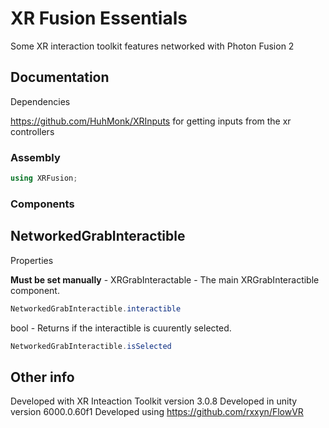 # XR Fusion Essentials
Some XR interaction toolkit features networked with Photon Fusion 2

## Documentation

Dependencies

https://github.com/HuhMonk/XRInputs for getting inputs from the xr controllers

### Assembly

```csharp
using XRFusion;
```

### Components

## NetworkedGrabInteractible

Properties

**Must be set manually** - XRGrabInteractable - The main XRGrabInteractible component.
```csharp
NetworkedGrabInteractible.interactible
```

bool - Returns if the interactible is cuurently selected.
```csharp
NetworkedGrabInteractible.isSelected
```

## Other info

Developed with XR Inteaction Toolkit version 3.0.8
Developed in unity version 6000.0.60f1
Developed using https://github.com/rxxyn/FlowVR
